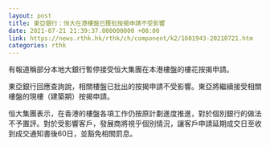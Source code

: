 ```yaml
---
layout: post
title: 東亞銀行：恒大在港樓盤已獲批按揭申請不受影響
date: 2021-07-21 21:39:37.000000000 +08:00
link: https://news.rthk.hk/rthk/ch/component/k2/1601943-20210721.htm
categories: rthk
---
```


有報道稱部分本地大銀行暫停接受恒大集團在本港樓盤的樓花按揭申請。

東亞銀行回應查詢說，相關樓盤已批出的按揭申請不受影響。東亞將繼續接受相關樓盤的現樓（建築期）按揭申請。

恒大集團表示，在香港的樓盤各項工作仍按原計劃進度推進，對於個別銀行的做法不予置評。對於受影響客戶，發展商將視乎個別情況，讓客戶申請延期成交日至收到成交通知書後60日，並豁免相關罰息。

